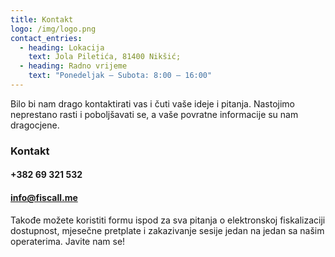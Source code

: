```yaml
---
title: Kontakt
logo: /img/logo.png
contact_entries:
  - heading: Lokacija
    text: Jola Piletića, 81400 Nikšić;
  - heading: Radno vrijeme
    text: "Ponedeljak – Subota: 8:00 – 16:00"
---
```

Bilo bi nam drago kontaktirati vas i čuti vaše ideje i pitanja. Nastojimo neprestano rasti i poboljšavati se, a vaše povratne informacije su nam dragocjene.

<h3 class="f4 b lh-title mb2">Kontakt</h3>

#### +382 69 321 532

#### info@fiscall.me

Takođe možete koristiti formu ispod za sva pitanja o elektronskoj fiskalizaciji
dostupnost, mjesečne pretplate i zakazivanje sesije jedan na jedan
sa našim operaterima. Javite nam se!